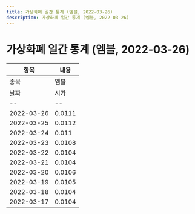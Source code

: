 ```yaml
---
title: 가상화폐 일간 통계 (엠블, 2022-03-26)
description: 가상화폐 일간 통계 (엠블, 2022-03-26)
---
```


가상화폐 일간 통계 (엠블, 2022-03-26)
===

|항목|내용|
|--|--|
|종목|엠블||마켓|KRW-MVL||종류|일 단위 캔들||기간|2022-03-17T09:00:00 - 2022-03-26T09:00:00|
|날짜|시가|저가|고가|종가|비고|
|--|--|--|--|--|--|
|2022-03-26|0.0111|0.0109|0.0112|0.0109|    |
|2022-03-25|0.0112|0.0109|0.0114|0.0112|    |
|2022-03-24|0.011|0.0107|0.0112|0.0112|    |
|2022-03-23|0.0108|0.0106|0.011|0.0109|    |
|2022-03-22|0.0104|0.0104|0.0109|0.0108|    |
|2022-03-21|0.0104|0.0103|0.0105|0.0104|    |
|2022-03-20|0.0106|0.0103|0.0108|0.0104|    |
|2022-03-19|0.0105|0.010199999999999999|0.0107|0.0106|    |
|2022-03-18|0.0104|0.010199999999999999|0.0105|0.0104|    |
|2022-03-17|0.0104|0.0101|0.0108|0.0104|    |
